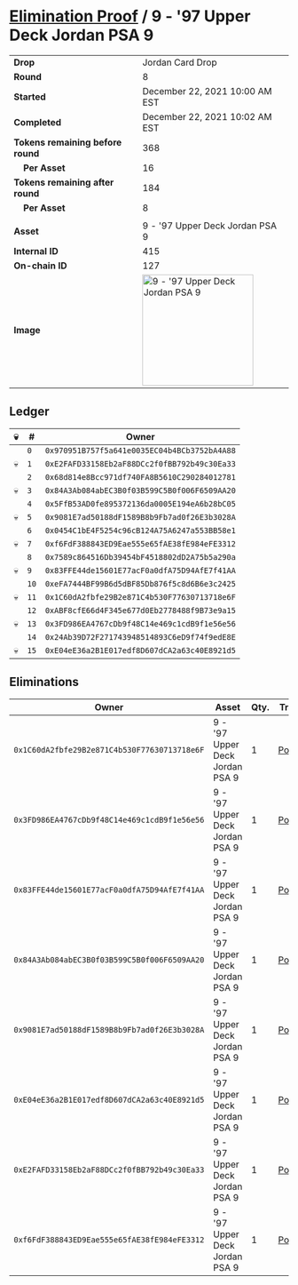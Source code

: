 # [Elimination Proof](./readme.md) / 9 - &#039;97 Upper Deck Jordan PSA 9

|||
|---|---|
| **Drop** | Jordan Card Drop |
| **Round** | 8 |
| **Started** | December 22, 2021 10:00 AM EST |
| **Completed** | December 22, 2021 10:02 AM EST |
| **Tokens remaining before round** | 368 |
| **&nbsp;&nbsp;&nbsp;&nbsp;Per Asset** | 16 |
| **Tokens remaining after round** | 184 |
| **&nbsp;&nbsp;&nbsp;&nbsp;Per Asset** | 8 |
| | |
| **Asset** | 9 - &#039;97 Upper Deck Jordan PSA 9 |
| **Internal ID** | 415 |
| **On-chain ID** | 127 |
| **Image** | <img src="https://tcdn.blokpax.com/95149d1f-624e-4e76-bf61-1d1fd22f7254/17ba6eaf31de7d1486ad7f3435a73d55e3de0593c598f4dca905b0ecc60fcf3b.jpg" height="200" alt="9 - &#039;97 Upper Deck Jordan PSA 9" /> |

## Ledger

| 💀 | # | Owner |
| --- | --- | --- |
|  | `0` | `0x970951B757f5a641e0035EC04b4BCb3752bA4A88` |
| 💀 | `1` | `0xE2FAFD33158Eb2aF88DCc2f0fBB792b49c30Ea33` |
|  | `2` | `0x68d814e8Bcc971df740FA8B5610C290284012781` |
| 💀 | `3` | `0x84A3Ab084abEC3B0f03B599C5B0f006F6509AA20` |
|  | `4` | `0x5FfB53AD0fe895372136da0005E194eA6b28bC05` |
| 💀 | `5` | `0x9081E7ad50188dF1589B8b9Fb7ad0f26E3b3028A` |
|  | `6` | `0x0454C1bE4F5254c96cB124A75A6247a553BB58e1` |
| 💀 | `7` | `0xf6FdF388843ED9Eae555e65fAE38fE984eFE3312` |
|  | `8` | `0x7589c864516Db39454bF4518802dD2A75b5a290a` |
| 💀 | `9` | `0x83FFE44de15601E77acF0a0dfA75D94AfE7f41AA` |
|  | `10` | `0xeFA7444BF99B6d5dBF85Db876f5c8d6B6e3c2425` |
| 💀 | `11` | `0x1C60dA2fbfe29B2e871C4b530F77630713718e6F` |
|  | `12` | `0xABF8cfE66d4F345e677d0Eb2778488f9B73e9a15` |
| 💀 | `13` | `0x3FD986EA4767cDb9f48C14e469c1cdB9f1e56e56` |
|  | `14` | `0x24Ab39D72F271743948514893C6eD9f74f9edE8E` |
| 💀 | `15` | `0xE04eE36a2B1E017edf8D607dCA2a63c40E8921d5` |


## Eliminations

| Owner | Asset | Qty. | Transaction |
| --- | --- | --- | --- |
| `0x1C60dA2fbfe29B2e871C4b530F77630713718e6F` | 9 - '97 Upper Deck Jordan PSA 9 | 1 | [Polygonscan](https://polygonscan.com/tx/0x588b8dd73b09f6359bfeaa4f4650c907754ffaa13573c5ce9bae470875449d4f) |
| `0x3FD986EA4767cDb9f48C14e469c1cdB9f1e56e56` | 9 - '97 Upper Deck Jordan PSA 9 | 1 | [Polygonscan](https://polygonscan.com/tx/0x14a2798353296875fd886d65a90f4034acf166f2915658029865f43aefe9951f) |
| `0x83FFE44de15601E77acF0a0dfA75D94AfE7f41AA` | 9 - '97 Upper Deck Jordan PSA 9 | 1 | [Polygonscan](https://polygonscan.com/tx/0x71c8ca5204c7f349c62d9d4184fb7473ec6b1ae6c7d7b0208585a6912189c566) |
| `0x84A3Ab084abEC3B0f03B599C5B0f006F6509AA20` | 9 - '97 Upper Deck Jordan PSA 9 | 1 | [Polygonscan](https://polygonscan.com/tx/0xa77fc51ad2d8c1c796a31b70c04de6d36069de17eae7a32e9c6f7a7c7ced5235) |
| `0x9081E7ad50188dF1589B8b9Fb7ad0f26E3b3028A` | 9 - '97 Upper Deck Jordan PSA 9 | 1 | [Polygonscan](https://polygonscan.com/tx/0xffa9b7f9ec684b8c0147eac314fef02d1a706937a5002f6136b0cb87905dd93a) |
| `0xE04eE36a2B1E017edf8D607dCA2a63c40E8921d5` | 9 - '97 Upper Deck Jordan PSA 9 | 1 | [Polygonscan](https://polygonscan.com/tx/0x5b13dbdab79705275eb526f3b7cef6b9e71bdfe19169bd4108d2625ffe8ce442) |
| `0xE2FAFD33158Eb2aF88DCc2f0fBB792b49c30Ea33` | 9 - '97 Upper Deck Jordan PSA 9 | 1 | [Polygonscan](https://polygonscan.com/tx/0x71945303b3e84a0d38eaa4f55d2ca2839ba89b6f26d99724a29ff61c5f3fa87b) |
| `0xf6FdF388843ED9Eae555e65fAE38fE984eFE3312` | 9 - '97 Upper Deck Jordan PSA 9 | 1 | [Polygonscan](https://polygonscan.com/tx/0x1b725904001990d5e1f333850d278b4a99767b160c24edac3722efd2f2cd8399) |
